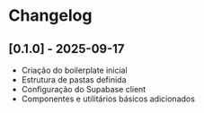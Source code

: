 # Changelog

## [0.1.0] - 2025-09-17
- Criação do boilerplate inicial
- Estrutura de pastas definida
- Configuração do Supabase client
- Componentes e utilitários básicos adicionados
